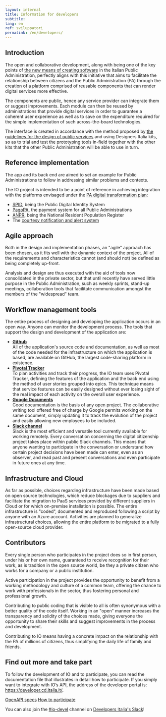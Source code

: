 ```yaml
---
layout: internal
title: Information for developers
subtitle:
lang: en
ref: sviluppatori
permalink: /en/developers/
---
```


<section class="container mw-60">
  <h2 class="h3 mt-5">Introduction</h2>
  <p>
  The open and collaborative development, along with being one of the key points of <a href="https://developers.italia.it/en" target="_blank">the new means of creating software</a> in the Italian Public Administration, perfectly aligns with this initiative that aims to facilitate the relationship between citizens and the Public Administration (PA) through the creation of a platform comprised of reusable components that can render digital services more effective.</p>
  <p>The components are public, hence any service provider can integrate them or suggest improvements. Each module can then be reused by administrations that provide digital services in order to guarantee a coherent user experience as well as to save on the expenditure required for the simple implementation of such across-the-board technologies.</p>
  <p>The interface is created in accordance with the method proposed by <a href="https://designers.italia.it" target="_blank">the guidelines for the design of public services</a> and using Designers Italia kits, so as to trial and test the prototyping tools in-field together with the other kits that the other Public Administration will be able to use in turn.</p>


  <h2 class="h3">Reference implementation</h2>
  <p>The app and its back end are aimed to set an example for Public Administrations to follow in addressing similar problems and contexts.</p>
  <p>The IO project is intended to be a point of reference in achieving integration with the platforms envisaged under the <a href="https://pianotriennale-ict.italia.it/en/" target="_blank">PA digital transformation plan</a>:</p>
    <ul>
      <li><a href="https://developers.italia.it/en/spid" target="_blank">SPID</a>, being the Public Digital Identity System</li>
      <li><a href="https://developers.italia.it/en/pagopa" target="_blank">PagoPA</a>, the payment system for all Public Administrations</li>
      <li><a href="https://developers.italia.it/en/anpr" target="_blank">ANPR</a>, being the National Resident Population Register</li>
      <li>The <a href="https://pianotriennale-ict.italia.it/en/enabling-platforms/" target="_blank">courtesy notification and alert system</a></li>
    </ul>

  <h2 class="h3 mt-5">Agile approach</h2>
  <p>Both in the design and implementation phases, an "agile" approach has been chosen, as it fits well with the dynamic context of the project. All of the requirements and characteristics cannot (and should not) be defined as being completely up-front.</p>
  <p>Analysis and design are thus executed with the aid of tools now consolidated in the private sector, but that until recently have served little purpose in the Public Administration, such as weekly sprints, stand-up meetings, collaboration tools that facilitate communication amongst the members of the "widespread" team.</p>
  <h2 class="h3 mt-5">Workflow management tools</h2>
  <p>The entire process of designing and developing the application occurs in an open way. Anyone can monitor the development process. The tools that support the design and development of the application are:</p>
    <ul>
      <li><b><a href="https://github.com/teamdigitale/io/blob/master/CONTRIBUTING.it.md#repository-github" target="_blank">Github</a></b><br>
        All of the application's source code and documentation, as well as most of the code needed for the infrastructure on which the application is based, are available on GitHub, the largest code-sharing platform in existence.</li>
      <li><b><a href="https://github.com/teamdigitale/io/blob/master/CONTRIBUTING.it.md#pianificazione-delle-attivit%C3%A0-pivotal-tracker-ita" target="_blank">Pivotal Tracker</a></b><br>
        To plan activities and track their progress, the IO team uses Pivotal Tracker, defining the features of the application and the back end using the method of user stories grouped into epics. This technique means that service features can be easily designed without ever losing sight of the real impact of each activity on the overall user experience. </li>
      <li><b><a href="https://github.com/teamdigitale/io/blob/master/CONTRIBUTING.it.md#google-drive-ita" target="_blank">Google Documents</a></b><br>
       Good documentation is the basis of any open project. The collaborative writing tool offered free of charge by Google permits working on the same document, simply updating it to track the evolution of the project and easily allowing new employees to be included.</li>
      <li><b><a href="https://github.com/teamdigitale/io/blob/master/CONTRIBUTING.it.md#slack" target="_blank">Slack channel</a></b><br>
        Slack is the most efficient and versatile tool currently available for working remotely. Every conversation concerning the digital citizenship project takes place within public Slack channels. This means that anyone wanting to participate in the conversation or understand how certain project decisions have been made can enter, even as an observer, and read past and present conversations and even participate in future ones at any time.
      </li>
    </ul>
  <h2 class="h3 mt-5">Infrastructure and Cloud</h2>
  <p>As far as possible, choices regarding infrastructure have been made based on open source technologies, which reduce blockages due to suppliers and facilitate the migration to PaaS services provided by different suppliers in Cloud or for which on-premise installation is possible. The entire infrastructure is "coded", documented and reproduced following a script by anyone with an Azure account. Activities are planned to generalize infrastructural choices, allowing the entire platform to be migrated to a fully open-source cloud provider.</p>
  <h2 class="h3 mt-5">Contributors</h2>
  <p>Every single person who participates in the project does so in first person, under his or her own name, guaranteed to receive recognition for their work, as is tradition in the open source world, be they a private citizen who works for a company or a public institution.</p>
  <p>Active participation in the project provides the opportunity to benefit from a working methodology and culture of a common team, offering the chance to work with professionals in the sector, thus fostering personal and professional growth.</p>
  <p>Contributing to public coding that is visible to all is often synonymous with a better quality of the code itself. Working in an "open" manner increases the transparency and solidity of the choices made, giving everyone the opportunity to share their skills and suggest improvements in the process and development.</p>
  <p>Contributing to IO means having a concrete impact on the relationship with the PA of millions of citizens, thus simplifying the daily life of family and friends.</p>
  <h2 class="h3 mt-5">Find out more and take part</h2>
  <p>To follow the development of IO and to participate, you can read the documentation file that illustrates in detail how to participate.  If you simply want to integrate with IO’s API, the address of the developer portal is: <a href="https://developer.io.italia.it/" target="_blank">https://developer.cd.italia.it/</a>.</p>
  <p class="text-center">
    <a class="m-2 btn btn-outline-primary" href="https://developer.io.italia.it/openapi.html">OpenAPI specs</a>
    <a class="m-2 btn btn-primary" href="https://github.com/teamdigitale/io/blob/master/CONTRIBUTING.it.md">How to participate</a>
  </p>
  <p>You can also join the <a href="https://developersitalia.slack.com/messages/CA70BM37X" target="_blank">#io-devel</a> channel on <a href="https://slack.developers.italia.it/" target="_blank">Developers Italia's Slack</a>!</p>
</section>
